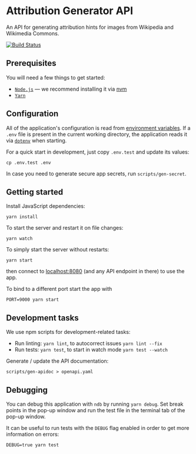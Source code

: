 # Attribution Generator API

An API for generating attribution hints for images from Wikipedia and Wikimedia Commons.

[![Build Status](https://travis-ci.org/wmde/attribution-generator-api.svg?branch=master)](https://travis-ci.org/wmde/attribution-generator-api)

## Prerequisites

You will need a few things to get started:

  * [`Node.js`](https://nodejs.org/en/) — we recommend installing it via [nvm](https://github.com/creationix/nvm)
  * [`Yarn`](https://yarnpkg.com/)

<!-- TODO: Add other required dependencies as needed… -->

## Configuration

All of the application's configuration is read from [environment variables](https://12factor.net/config).
If a `.env` file is present in the current working directory, the application reads it via [`dotenv`](https://github.com/motdotla/dotenv) when starting.

For a quick start in development, just copy `.env.test` and update its values:

```shell
cp .env.test .env
```

In case you need to generate secure app secrets, run `scripts/gen-secret`.

## Getting started

Install JavaScript dependencies:

```shell
yarn install
```

To start the server and restart it on file changes:

```shell
yarn watch
```

To simply start the server without restarts:

```shell
yarn start
```

then connect to [localhost:8080](http://localhost:8080) (and any API endpoint in there) to use the app.

To bind to a different port start the app with

```shell
PORT=9000 yarn start
```

## Development tasks

We use npm scripts for development-related tasks:

  * Run linting: `yarn lint`, to autocorrect issues `yarn lint --fix`
  * Run tests: `yarn test`, to start in watch mode `yarn test --watch`

Generate / update the API documentation:

```shell
scripts/gen-apidoc > openapi.yaml
```

## Debugging

You can debug this application with `ndb` by running `yarn debug`. Set break points in the pop-up window and run the test file in the terminal tab of the pop-up window.

It can be useful to run tests with the `DEBUG` flag enabled in order to get more information on errors:

```shell
DEBUG=true yarn test
```

<!-- TODO: Add sections on contribution guidelines…? -->
